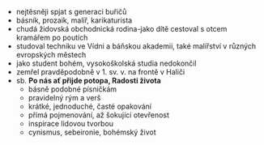 -  nejtěsněji spjat s generaci buřičů 
- básník, prozaik, malíř, karikaturista 
- chudá židovská obchodnická rodina-jako dítě cestoval s otcem kramářem po poutích 
- studoval techniku ve Vídni a báňskou akademii, také malířství v různých evropských městech
- jako student bohém, vysokoškolská studia nedokončil
- zemřel pravděpodobně v 1. sv. v. na frontě v Haliči
- sb. **Po nás ať přijde potopa, Radosti života** 
	- básně podobné písničkám 
	- pravidelný rým a verš 
	- krátké, jednoduché, časté opakování
	- přímá pojmenování, až šokující otevřenost 
	- inspirace lidovou tvorbou 
	- cynismus, sebeironie, bohémský život